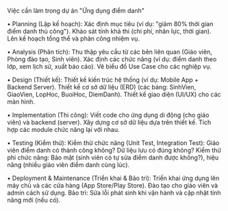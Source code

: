 Việc cần làm trong dự án "Ứng dụng điểm danh"

• Planning (Lập kế hoạch): Xác định mục tiêu (ví dụ: "giảm 80% thời gian điểm danh thủ công"). Khảo sát tính khả thi (chi phí, nhân lực, thời gian). Lên kế hoạch tổng thể và phân công nhiệm vụ.

• Analysis (Phân tích): Thu thập yêu cầu từ các bên liên quan (Giáo viên, Phòng đào tạo, Sinh viên). Xác định các chức năng (ví dụ: điểm danh theo lớp, xem lịch sử, xuất báo cáo). Vẽ biểu đồ Use Case cho các nghiệp vụ.

• Design (Thiết kế): Thiết kế kiến trúc hệ thống (ví dụ: Mobile App + Backend Server). Thiết kế cơ sở dữ liệu (ERD) (các bảng: SinhVien, GiaoVien, LopHoc, BuoiHoc, DiemDanh). Thiết kế giao diện (UI/UX) cho các màn hình.

• Implementation (Thi công): Viết code cho ứng dụng di động (cho giáo viên) và backend (server). Xây dựng cơ sở dữ liệu dựa trên thiết kế. Tích hợp các module chức năng lại với nhau.

• Testing (Kiểm thử): Kiểm thử chức năng (Unit Test, Integration Test): Giáo viên điểm danh có thành công không? Dữ liệu lưu có đúng không? Kiểm thử phi chức năng: Bảo mật (sinh viên có tự sửa điểm danh được không?), hiệu năng (nhiều giáo viên điểm danh cùng lúc).

• Deployment & Maintenance (Triển khai & Bảo trì): Triển khai ứng dụng lên máy chủ và các cửa hàng (App Store/Play Store). Đào tạo cho giáo viên và admin cách sử dụng. Bảo trì: Sửa lỗi phát sinh khi vận hành và cập nhật tính năng mới (nếu có).
